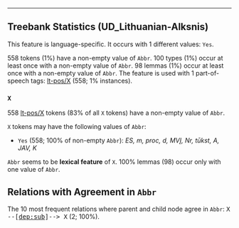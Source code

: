 

--------------------------------------------------------------------------------

## Treebank Statistics (UD_Lithuanian-Alksnis)

This feature is language-specific.
It occurs with 1 different values: `Yes`.

558 tokens (1%) have a non-empty value of `Abbr`.
100 types (1%) occur at least once with a non-empty value of `Abbr`.
98 lemmas (1%) occur at least once with a non-empty value of `Abbr`.
The feature is used with 1 part-of-speech tags: [lt-pos/X]() (558; 1% instances).

### `X`

558 [lt-pos/X]() tokens (83% of all `X` tokens) have a non-empty value of `Abbr`.

`X` tokens may have the following values of `Abbr`:

* `Yes` (558; 100% of non-empty `Abbr`): <em>ES, m, proc, d, MVĮ, Nr, tūkst, A, JAV, K</em>

`Abbr` seems to be **lexical feature** of `X`. 100% lemmas (98) occur only with one value of `Abbr`.

## Relations with Agreement in `Abbr`

The 10 most frequent relations where parent and child node agree in `Abbr`:
<tt>X --[<a href="../dep/dep:sub.html">dep:sub</a>]--> X</tt> (2; 100%).

